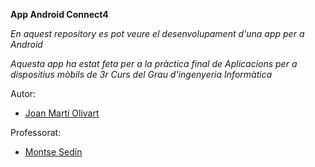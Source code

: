 **App Android Connect4**

_En aquest repository es pot veure el desenvolupament d'una app per a Android_

_Aquesta app ha estat feta per a la pràctica final de Aplicacions per a dispositius mòbils de 3r Curs del Grau d'ingenyeria Informàtica_

Autor:
- [Joan Martí Olivart](https://github.com/Navy22junda)

Professorat:
- [Montse Sedín](https://github.com/msendin) 

